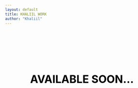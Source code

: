 ```yaml
---
layout: default
title: KHALIIL WORK
author: "Khaliil"
---
```


<h1 style="font-size:35px;text-align:center;word-wrap:break-word;padding-top:140px;text-transform:uppercase;width:95%;font-height:300;margin:0 auto;color:#000;">available soon...</h1>